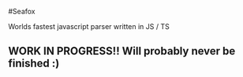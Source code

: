 #Seafox

Worlds fastest javascript parser written in JS / TS

## WORK IN PROGRESS!!  Will probably never be finished :)
